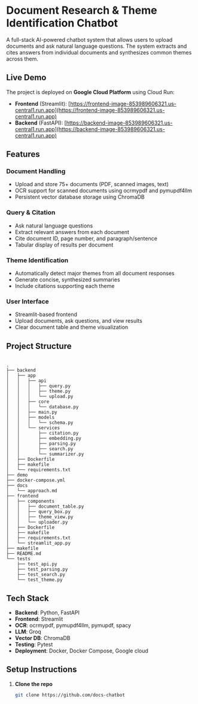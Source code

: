 # Document Research & Theme Identification Chatbot

A full-stack AI-powered chatbot system that allows users to upload documents and ask natural language questions. The system extracts and cites answers from individual documents and synthesizes common themes across them.


## Live Demo

The project is deployed on **Google Cloud Platform** using Cloud Run:

- **Frontend** (Streamlit): [https://frontend-image-853989606321.us-central1.run.app](https://frontend-image-853989606321.us-central1.run.app)  
- **Backend** (FastAPI): [https://backend-image-853989606321.us-central1.run.app](https://backend-image-853989606321.us-central1.run.app)

## Features

### Document Handling
- Upload and store 75+ documents (PDF, scanned images, text)
- OCR support for scanned documents using ocrmypdf and pymupdf4llm
- Persistent vector database storage using ChromaDB

### Query & Citation
- Ask natural language questions
- Extract relevant answers from each document
- Cite document ID, page number, and paragraph/sentence
- Tabular display of results per document

### Theme Identification
- Automatically detect major themes from all document responses
- Generate concise, synthesized summaries
- Include citations supporting each theme

### User Interface
- Streamlit-based frontend
- Upload documents, ask questions, and view results
- Clear document table and theme visualization

## Project Structure
```

.
├── backend
│   ├── app
│   │   ├── api
│   │   │   ├── query.py
│   │   │   ├── theme.py
│   │   │   └── upload.py
│   │   ├── core
│   │   │   └── database.py
│   │   ├── main.py
│   │   ├── models
│   │   │   └── schema.py
│   │   └── services
│   │       ├── citation.py
│   │       ├── embedding.py
│   │       ├── parsing.py
│   │       ├── search.py
│   │       └── summarizer.py
│   ├── Dockerfile
│   ├── makefile
│   └── requirements.txt
├── demo
├── docker-compose.yml
├── docs
│   └── approach.md
├── frontend
│   ├── components
│   │   ├── document_table.py
│   │   ├── query_box.py
│   │   ├── theme_view.py
│   │   └── uploader.py
│   ├── Dockerfile
│   ├── makefile
│   ├── requirements.txt
│   └── streamlit_app.py
├── makefile
├── README.md
└── tests
    ├── test_api.py
    ├── test_parsing.py
    ├── test_search.py
    └── test_theme.py

```

## Tech Stack

- **Backend**: Python, FastAPI  
- **Frontend**: Streamlit  
- **OCR**: ocrmypdf, pymupdf4llm, pymupdf, spacy
- **LLM**: Groq  
- **Vector DB**: ChromaDB  
- **Testing**: Pytest  
- **Deployment**: Docker, Docker Compose, Google cloud

## Setup Instructions

1. **Clone the repo**
   ```bash
   git clone https://github.com/docs-chatbot
